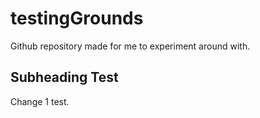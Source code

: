 # testingGrounds

Github repository made for me to experiment around with. 

## Subheading Test

Change 1 test.
